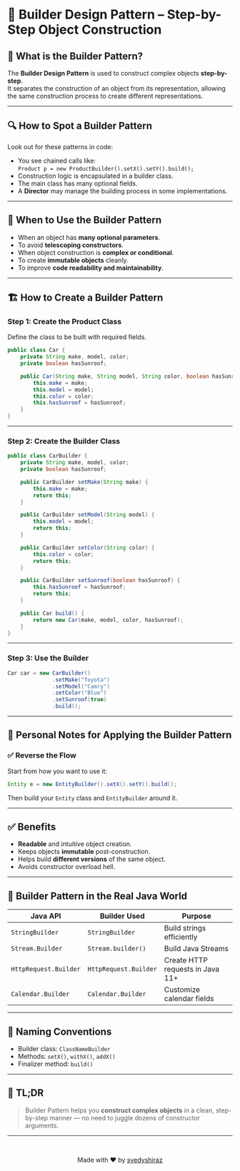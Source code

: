 # 🧱 Builder Design Pattern – Step-by-Step Object Construction

## 📖 What is the Builder Pattern?

The **Builder Design Pattern** is used to construct complex objects **step-by-step**.  
It separates the construction of an object from its representation, allowing the same construction process to create different representations.

---

## 🔍 How to Spot a Builder Pattern

Look out for these patterns in code:

- You see chained calls like:  
  `Product p = new ProductBuilder().setX().setY().build();`
- Construction logic is encapsulated in a builder class.
- The main class has many optional fields.
- A **Director** may manage the building process in some implementations.

---

## 🧰 When to Use the Builder Pattern

- When an object has **many optional parameters**.
- To avoid **telescoping constructors**.
- When object construction is **complex or conditional**.
- To create **immutable objects** cleanly.
- To improve **code readability and maintainability**.

---

## 🏗️ How to Create a Builder Pattern

### Step 1: Create the Product Class

Define the class to be built with required fields.

```java
public class Car {
    private String make, model, color;
    private boolean hasSunroof;

    public Car(String make, String model, String color, boolean hasSunroof) {
        this.make = make;
        this.model = model;
        this.color = color;
        this.hasSunroof = hasSunroof;
    }
}
```

---

### Step 2: Create the Builder Class

```java
public class CarBuilder {
    private String make, model, color;
    private boolean hasSunroof;

    public CarBuilder setMake(String make) {
        this.make = make;
        return this;
    }

    public CarBuilder setModel(String model) {
        this.model = model;
        return this;
    }

    public CarBuilder setColor(String color) {
        this.color = color;
        return this;
    }

    public CarBuilder setSunroof(boolean hasSunroof) {
        this.hasSunroof = hasSunroof;
        return this;
    }

    public Car build() {
        return new Car(make, model, color, hasSunroof);
    }
}
```

---

### Step 3: Use the Builder

```java
Car car = new CarBuilder()
              .setMake("Toyota")
              .setModel("Camry")
              .setColor("Blue")
              .setSunroof(true)
              .build();
```

---

## 🧐 Personal Notes for Applying the Builder Pattern

### ✅ Reverse the Flow

Start from how you want to use it:

```java
Entity e = new EntityBuilder().setX().setY().build();
```

Then build your `Entity` class and `EntityBuilder` around it.

---

## ✅ Benefits

- **Readable** and intuitive object creation.
- Keeps objects **immutable** post-construction.
- Helps build **different versions** of the same object.
- Avoids constructor overload hell.

---

## 🧪 Builder Pattern in the Real Java World

| Java API                | Builder Used           | Purpose                         |
|-------------------------|------------------------|----------------------------------|
| `StringBuilder`         | `StringBuilder`        | Build strings efficiently        |
| `Stream.Builder`        | `Stream.builder()`     | Build Java Streams               |
| `HttpRequest.Builder`   | `HttpRequest.Builder`  | Create HTTP requests in Java 11+ |
| `Calendar.Builder`      | `Calendar.Builder`     | Customize calendar fields        |

---

## 🧽 Naming Conventions

- Builder class: `ClassNameBuilder`
- Methods: `setX()`, `withX()`, `addX()`
- Finalizer method: `build()`

---

## 🧵 TL;DR

> Builder Pattern helps you **construct complex objects** in a clean, step-by-step manner — no need to juggle dozens of constructor arguments.

---

<br>

<p align="center">
  Made with ❤️ by <a href="https://github.com/syedyshiraz" target="_blank">syedyshiraz</a>
</p>

